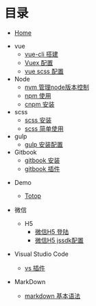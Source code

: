 # 目录

* [Home](README.md)


+ vue
	+ [vue-cli 搭建](src/md_file/vue/vue-cli_install.md)
	+ [Vuex 配置](src/md_file/vue/vue_vuex.md)
	+ [vue scss 配置](src/md_file/vue/vue_scss.md)
+ Node
	+ [nvm 管理node版本控制](src/md_file/node/nvm_install.md)
	+ [npm 使用](src/md_file/node/npm.md)
	+ [cnpm 安装](src/md_file/node/cnpm_install.md)
+ scss
	+ [scss 安装](src/md_file/scss/scss_install.md)
	+ [scss 简单使用](src/md_file/scss/scss_use.md)
+ gulp
	+ [gulp 安装配置](src/md_file/gulp/gulp_install.md)
+ Gitbook
	+ [gitbook 安装](src/md_file/gitbook/gitbook.md)
	+ [gitbook 插件](src/md_file/gitbook/plugin.md)
* Demo
	+ [Totop](src/md_file/demo/totop.md)
* 微信	
	+ H5
		+ [微信H5 登陆](src/md_file/wx/h5/h5_login.md)
		+ [微信H5 jssdk配置](src/md_file/wx/h5/jssdk_config.md)
	
* Visual Studio Code   
	+ [vs 插件](src/md_file/vscode/vs_plugin.md)
* MarkDown   
	+ [markdown 基本语法](src/md_file/markdown/simple_grammar.md)